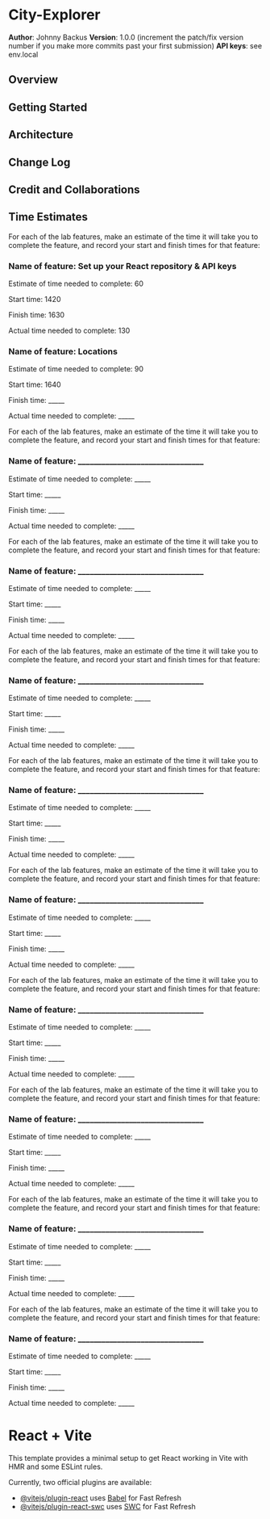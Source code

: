 # City-Explorer

**Author**: Johnny Backus
**Version**: 1.0.0 (increment the patch/fix version number if you make more commits past your first submission)
**API keys**: see env.local

## Overview
<!-- Provide a high level overview of what this application is and why you are building it, beyond the fact that it's an assignment for this class. (i.e. What's your problem domain?) -->

## Getting Started
<!-- What are the steps that a user must take in order to build this app on their own machine and get it running? -->

## Architecture
<!-- Provide a detailed description of the application design. What technologies (languages, libraries, etc) you're using, and any other relevant design information. -->

## Change Log
<!-- Use this area to document the iterative changes made to your application as each feature is successfully implemented. Use time stamps. Here's an example:

01-01-2001 4:59pm - Application now has a fully-functional express server, with a GET route for the location resource. -->

## Credit and Collaborations
<!-- Give credit (and a link) to other people or resources that helped you build this application. -->

## Time Estimates

For each of the lab features, make an estimate of the time it will take you to complete the feature, and record your start and finish times for that feature:

### Name of feature: Set up your React repository & API keys

Estimate of time needed to complete: 60

Start time: 1420

Finish time: 1630

Actual time needed to complete: 130

### Name of feature: Locations

Estimate of time needed to complete: 90

Start time: 1640

Finish time: _____

Actual time needed to complete: _____

For each of the lab features, make an estimate of the time it will take you to complete the feature, and record your start and finish times for that feature:

### Name of feature: ________________________________

Estimate of time needed to complete: _____

Start time: _____

Finish time: _____

Actual time needed to complete: _____

For each of the lab features, make an estimate of the time it will take you to complete the feature, and record your start and finish times for that feature:

### Name of feature: ________________________________

Estimate of time needed to complete: _____

Start time: _____

Finish time: _____

Actual time needed to complete: _____

For each of the lab features, make an estimate of the time it will take you to complete the feature, and record your start and finish times for that feature:

### Name of feature: ________________________________

Estimate of time needed to complete: _____

Start time: _____

Finish time: _____

Actual time needed to complete: _____

For each of the lab features, make an estimate of the time it will take you to complete the feature, and record your start and finish times for that feature:

### Name of feature: ________________________________

Estimate of time needed to complete: _____

Start time: _____

Finish time: _____

Actual time needed to complete: _____

For each of the lab features, make an estimate of the time it will take you to complete the feature, and record your start and finish times for that feature:

### Name of feature: ________________________________

Estimate of time needed to complete: _____

Start time: _____

Finish time: _____

Actual time needed to complete: _____

For each of the lab features, make an estimate of the time it will take you to complete the feature, and record your start and finish times for that feature:

### Name of feature: ________________________________

Estimate of time needed to complete: _____

Start time: _____

Finish time: _____

Actual time needed to complete: _____

For each of the lab features, make an estimate of the time it will take you to complete the feature, and record your start and finish times for that feature:

### Name of feature: ________________________________

Estimate of time needed to complete: _____

Start time: _____

Finish time: _____

Actual time needed to complete: _____

For each of the lab features, make an estimate of the time it will take you to complete the feature, and record your start and finish times for that feature:

### Name of feature: ________________________________

Estimate of time needed to complete: _____

Start time: _____

Finish time: _____

Actual time needed to complete: _____

For each of the lab features, make an estimate of the time it will take you to complete the feature, and record your start and finish times for that feature:

### Name of feature: ________________________________

Estimate of time needed to complete: _____

Start time: _____

Finish time: _____

Actual time needed to complete: _____

# React + Vite

This template provides a minimal setup to get React working in Vite with HMR and some ESLint rules.

Currently, two official plugins are available:

- [@vitejs/plugin-react](https://github.com/vitejs/vite-plugin-react/blob/main/packages/plugin-react/README.md) uses [Babel](https://babeljs.io/) for Fast Refresh
- [@vitejs/plugin-react-swc](https://github.com/vitejs/vite-plugin-react-swc) uses [SWC](https://swc.rs/) for Fast Refresh
